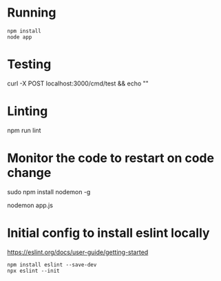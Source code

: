 # Running
```
npm install
node app

```

# Testing
curl -X POST localhost:3000/cmd/test && echo ""


# Linting
npm run lint

# Monitor the code to restart on code change
sudo npm install nodemon -g

nodemon app.js







# Initial config to install eslint locally
https://eslint.org/docs/user-guide/getting-started
```
npm install eslint --save-dev
npx eslint --init
```
